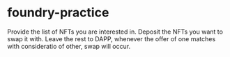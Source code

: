 # foundry-practice

Provide the list of NFTs you are interested in.
Deposit the NFTs you want to swap it with.
Leave the rest to DAPP, whenever the offer of one matches with consideratio of other, swap will occur.
